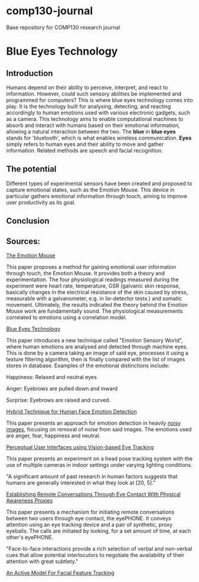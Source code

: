 # comp130-journal
Base repository for COMP130 research journal

# Blue Eyes Technology

## Introduction
Humans depend on their ability to perceive, interpret, and react to information. However, could such sensory abilities be implemented and programmed for computers? This is where blue eyes technology comes into play. It is the technology built for analysing, detecting, and reacting accordingly to human emotions used with various electronic gadgets, such as a camera. This technology aims to enable computational machines to absorb and interact with humans based on their emotional information, allowing a natural interaction between the two. The **blue** in **blue eyes** stands for 'bluetooth', which is what enables wireless communication. **Eyes** simply refers to human eyes and their ability to move and gather information. Related methods are speech and facial recognition. 

## The potential
Different types of experimental sensors have been created and proposed to capture emotional states, such as the Emotion Mouse. This device in particular gathers emotional information through touch, aiming to improve user productivity as its goal. 

## Conclusion


## Sources:

[The Emotion Mouse](https://pdfs.semanticscholar.org/91d8/2d479b4469cfc8b2c52005a3f8bbf7d28aae.pdf)

This paper proposes a method for gaining emotional user information through touch, the Emotion Mouse. It provides both a theory and experimentation. The four physiological readings measured during the experiment were heart rate, temperature, GSR (galvanic skin response, basically changes in the electrical resistance of the skin caused by stress, measurable with a galvanometer, e.g. in lie-detector tests.) and somatic movement. Ultimately, the results indicated the theory behind the Emotion Mouse work are fundamentally sound. The physiological measurements correlated to emotions using a correlation model.

[Blue Eyes Technology](http://ieeexplore.ieee.org.ezproxy.falmouth.ac.uk/stamp/stamp.jsp?arnumber=6693995)

This paper introduces a new technique called "Emotion Sensory World", where human emotions are analysed and detected through machine eyes. This is done by a camera taking an image of said eye, processes it using a texture filtering algorithm, then is finally compared with the list of images stores in database. Examples of the emotional distinctions include: 

Happiness: Relaxed and neutral eyes

Anger: Eyebrows are pulled down and inward

Surprise: Eyebrows are raised and curved.

[Hybrid Technique for Human Face Emotion Detection](http://ijsetr.com/uploads/435621IJSETR4235-180.pdf)

This paper presents an approach for emotion detection in heavily [noisy images](https://en.wikipedia.org/wiki/Image_noise), focusing on removal of noise from said images. The emotions used are anger, fear, happiness and neutral.


[Perceptual User Interfaces using Vision-based Eye Tracking](http://www.cc.gatech.edu/cpl/projects/multicameyetracking/papers/PrePrint.pdf)

This paper presents an experiment on a head pose tracking system with the use of multiple cameras in indoor settings under varying lighting conditions. 

"A significant amount of past research in human factors suggests that humans are generally interested in what they look at [20, 5]."

[Establishing Remote Conversations Through Eye Contact With Physical Awareness Proxies](https://static1.squarespace.com/static/519d10a2e4b090350a2b66a0/t/51e5525be4b0ead5a3b6de6c/1373983323680/p948-jabarin.pdf)

This paper presents a mechanism for initiating remote conversations between two users through eye contact, the eyePHONE. It conveys attention using an eye tracking device and a pair of synthetic, proxy eyeballs. The calls are initiated by looking, for a set amount of time, at each other's eyePHONE.

"Face-to-face interactions provide a rich selection of verbal and non-verbal cues that allow potential interlocutors to negotiate the availability of their attention with great subtlety."


[An Active Model For Facial Feature Tracking](http://citeseerx.ist.psu.edu/viewdoc/download?doi=10.1.1.29.1837&rep=rep1&type=pdf)

